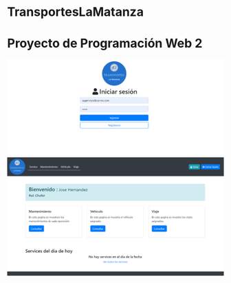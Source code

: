 # TransportesLaMatanza
<h1>Proyecto  de Programación Web 2 </h1>

![](tpFinal_mvc/login.png)
![](tpFinal_mvc/index.png)

